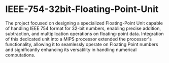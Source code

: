 # IEEE-754-32bit-Floating-Point-Unit
The project focused on designing a specialized Floating-Point Unit capable of handling IEEE 754 format for 32-bit numbers, enabling precise addition, subtraction, and multiplication operations on floating-point data.
Integration of this dedicated unit into a MIPS processor extended the processor's functionality, allowing it to seamlessly operate on Floating Point numbers and significantly enhancing its versatility in handling numerical computations.
